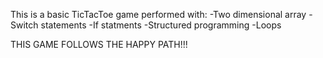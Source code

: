 This is a basic TicTacToe game performed with:
-Two dimensional array
-Switch statements
-If statments
-Structured programming
-Loops


THIS GAME FOLLOWS THE HAPPY PATH!!!
